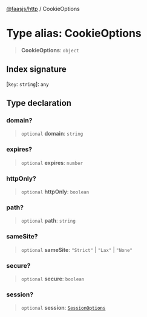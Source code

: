 [@faasjs/http](../README.md) / CookieOptions

# Type alias: CookieOptions

> **CookieOptions**: `object`

## Index signature

 \[`key`: `string`\]: `any`

## Type declaration

### domain?

> `optional` **domain**: `string`

### expires?

> `optional` **expires**: `number`

### httpOnly?

> `optional` **httpOnly**: `boolean`

### path?

> `optional` **path**: `string`

### sameSite?

> `optional` **sameSite**: `"Strict"` \| `"Lax"` \| `"None"`

### secure?

> `optional` **secure**: `boolean`

### session?

> `optional` **session**: [`SessionOptions`](SessionOptions.md)
